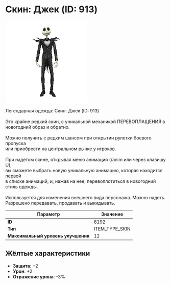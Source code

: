 # Скин: Джек  (ID: 913)

![Item Image](../img/8192.webp?raw=true)

Легендарная одежда: Скин: Джек  (ID: 913)<br><br>Это крайне редкий скин, с уникальной механикой ПЕРЕВОПЛАЩЕНИЯ в новогодний образ и обратно.<br><br>Можно получить с редким шансом при открытии рулетки боевого пропуска<br>или приобрести на центральном рынке у игроков.<br><br>При надетом скине, открывая меню анимаций (/anim или через клавишу U),<br>вы сможете выбрать новую уникальную анимацию, которая находится первой<br>в списке анимаций, и, нажав на нее, перевоплотиться в новогодний стиль одежды.<br><br>Используется для изменения внешнего вида персонажа. Можно надеть.<br>Разрешено передавать, продавать и выкидывать.


| Параметр | Значение |
|----------|----------|
| **ID** | 8192 |
| **Тип** | ITEM_TYPE_SKIN |
| **Максимальный уровень улучшения** | 12 |

## Жёлтые характеристики

- **Защита**: +2
- **Урон**: +2
- **Отражение урона**: -3%

